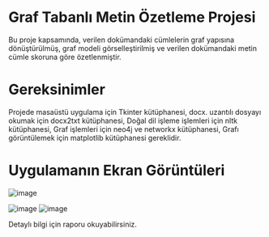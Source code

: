 # Graf Tabanlı Metin Özetleme Projesi
Bu proje kapsamında, verilen dokümandaki cümlelerin graf yapısına dönüştürülmüş, graf modeli görselleştirilmiş ve verilen dokümandaki metin cümle skoruna göre özetlenmiştir.

# Gereksinimler
Projede masaüstü uygulama için Tkinter kütüphanesi,
docx. uzantılı dosyayı okumak için docx2txt kütüphanesi,
Doğal dil işleme işlemleri için nltk kütüphanesi,
Graf işlemleri için neo4j ve networkx kütüphanesi,
Grafı görüntülemek için matplotlib kütüphanesi gereklidir.

# Uygulamanın Ekran Görüntüleri
![image](https://github.com/mfurkan99/Graf-Tabanli-Metin-Ozetleme-Projesi/assets/73360219/19de1728-8d8e-4cdf-b620-9d4062e1e4fb)

![image](https://github.com/mfurkan99/Graf-Tabanli-Metin-Ozetleme-Projesi/assets/73360219/8fafd7a7-bd60-4f39-a7c9-5ffeb78452c5)
![image](https://github.com/mfurkan99/Graf-Tabanli-Metin-Ozetleme-Projesi/assets/73360219/549b5676-1be5-4ffd-96b7-a5edd3a02874)

Detaylı bilgi için raporu okuyabilirsiniz.


